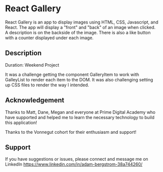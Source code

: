 # React Gallery

React Gallery is an app to display images using HTML, CSS, Javascript, and React.  The app will display a "front" and "back" of an image when clicked.  A description is on the backside of the image. There is also a like button with a counter displayed under each image.

## Description

Duration: Weekend Project

It was a challenge getting the component GalleryItem to work with GalleyList to render each item to the DOM.  It was also challenging setting up CSS files to render the way I intended.  

## Acknowledgement

Thanks to Matt, Dane, Megan and everyone at Prime Digital Academy who have supported and helped me to learn the necessary technology to build this application!

Thanks to the Vonnegut cohort for their enthusiasm and support!

## Support

If you have suggestions or issues, please connect and message me on LinkedIn https://www.linkedin.com/in/adam-bergstrom-38a744260/